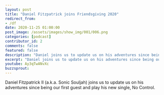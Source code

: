 ```yaml
---
layout: post
title: "Daniel Fitzpatrick joins Friendsgiving 2020"
redirect_from:
- /df
date: 2020-11-25 01:00:00
post_image: /assets/images/show_img/001/006.png
categories: [podcast]
contributor_id: 2
comments: false
featured: false
description: "Daniel joins us to update us on his adventures since being our first guest and play his new single."
excerpt: "Daniel joins us to update us on his adventures since being our first guest and play his new single."
youtube: Ay3qTwANvXc
buzzsprout: 
---
```

Daniel Fitzpatrick II (a.k.a. Sonic Souljah) joins us to update us on his adventures since being our first guest and play his new single, No Control.
